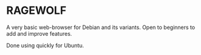 RAGEWOLF
========

A very basic web-browser for Debian and its variants. Open to beginners to add and improve features.

Done using quickly for Ubuntu. 